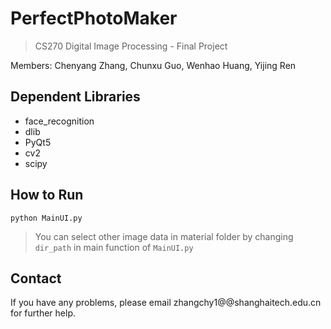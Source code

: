 # PerfectPhotoMaker

> CS270 Digital Image Processing - Final Project

Members: Chenyang Zhang, Chunxu Guo, Wenhao Huang, Yijing Ren

## Dependent Libraries

- face_recognition
- dlib
- PyQt5
- cv2
- scipy

## How to Run

`python MainUI.py`

> You can select other image data in material folder by changing `dir_path` in main function of `MainUI.py`

## Contact

If you have any problems, please email zhangchy1@@shanghaitech.edu.cn for further help.

